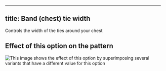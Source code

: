 ***

## title: Band (chest) tie width

Controls the width of the ties around your chest

## Effect of this option on the pattern

![This image shows the effect of this option by superimposing several variants that have a different value for this option](bee\_bandtiewidth\_sample.svg "Effect of this option on the pattern")
